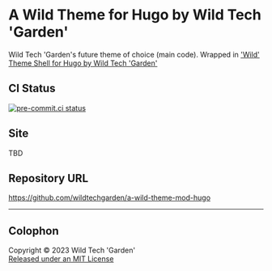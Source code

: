 # A Wild Theme for Hugo by Wild Tech 'Garden'

Wild Tech 'Garden's future theme of choice (main code). Wrapped in ['Wild'
Theme Shell for Hugo by Wild Tech
'Garden'](https://github.com/wildtechgarden/wild-theme-shell-mod-hugo)

## CI Status

[![pre-commit.ci
status](https://results.pre-commit.ci/badge/github/wildtechgarden/a-wild-theme-mod-hugo/main.svg)](https://results.pre-commit.ci/latest/github/wildtechgarden/a-wild-theme-mod-hugo/main)

## Site

TBD

## Repository URL

<https://github.com/wildtechgarden/a-wild-theme-mod-hugo>

-------

## Colophon

Copyright © 2023 Wild Tech 'Garden'  
[Released under an MIT License](LICENSE)
